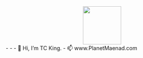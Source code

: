 <div id="header" align="center">
  
  <img src="https://user-images.githubusercontent.com/128671881/235335060-75d49048-6626-44f9-a163-ed6806f64309.png" width="100"/>


</div>
- 
- 
- 👋 Hi, I’m TC King.
- 📫 www.PlanetMaenad.com

<!---
TCKingCeryn/TCKingCeryn is a ✨ special ✨ repository because its `README.md` (this file) appears on your GitHub profile.
You can click the Preview link to take a look at your changes.
--->
